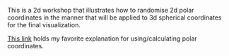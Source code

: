 This is a 2d workshop that illustrates how to randomise 2d polar coordinates  in the manner that will be applied to 3d spherical coordinates for the final visualization.

 [This link](http://mathinsight.org/polar_coordinates)  holds my favorite explanation for using/calculating polar coordinates.

